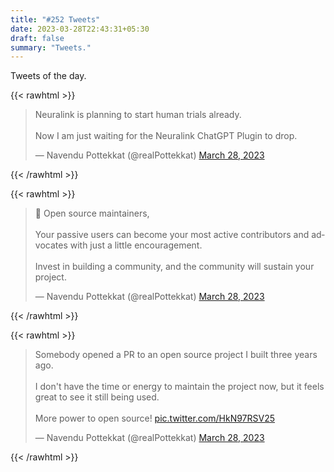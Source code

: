 ```yaml
---
title: "#252 Tweets"
date: 2023-03-28T22:43:31+05:30
draft: false
summary: "Tweets."
---
```


Tweets of the day.

{{< rawhtml >}}

<blockquote class="twitter-tweet"><p lang="en" dir="ltr">Neuralink is planning to start human trials already.<br><br>Now I am just waiting for the Neuralink ChatGPT Plugin to drop.</p>&mdash; Navendu Pottekkat (@realPottekkat) <a href="https://twitter.com/realPottekkat/status/1640661726587748352?ref_src=twsrc%5Etfw">March 28, 2023</a></blockquote> <script async src="https://platform.twitter.com/widgets.js" charset="utf-8"></script>
{{< /rawhtml >}}

{{< rawhtml >}}

<blockquote class="twitter-tweet"><p lang="en" dir="ltr">📣 Open source maintainers,<br><br>Your passive users can become your most active contributors and advocates with just a little encouragement.<br><br>Invest in building a community, and the community will sustain your project.</p>&mdash; Navendu Pottekkat (@realPottekkat) <a href="https://twitter.com/realPottekkat/status/1640587508667826178?ref_src=twsrc%5Etfw">March 28, 2023</a></blockquote> <script async src="https://platform.twitter.com/widgets.js" charset="utf-8"></script>
{{< /rawhtml >}}

{{< rawhtml >}}

<blockquote class="twitter-tweet"><p lang="en" dir="ltr">Somebody opened a PR to an open source project I built three years ago.<br><br>I don&#39;t have the time or energy to maintain the project now, but it feels great to see it still being used.<br><br>More power to open source! <a href="https://t.co/HkN97RSV25">pic.twitter.com/HkN97RSV25</a></p>&mdash; Navendu Pottekkat (@realPottekkat) <a href="https://twitter.com/realPottekkat/status/1640583999050399752?ref_src=twsrc%5Etfw">March 28, 2023</a></blockquote> <script async src="https://platform.twitter.com/widgets.js" charset="utf-8"></script>
{{< /rawhtml >}}
